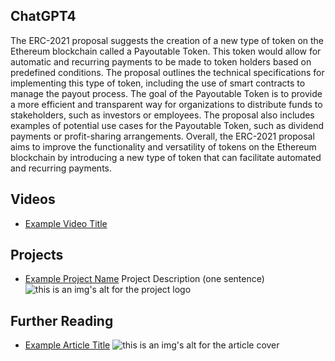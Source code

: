 ## ChatGPT4

The ERC-2021 proposal suggests the creation of a new type of token on the Ethereum blockchain called a Payoutable Token. This token would allow for automatic and recurring payments to be made to token holders based on predefined conditions. The proposal outlines the technical specifications for implementing this type of token, including the use of smart contracts to manage the payout process. The goal of the Payoutable Token is to provide a more efficient and transparent way for organizations to distribute funds to stakeholders, such as investors or employees. The proposal also includes examples of potential use cases for the Payoutable Token, such as dividend payments or profit-sharing arrangements. Overall, the ERC-2021 proposal aims to improve the functionality and versatility of tokens on the Ethereum blockchain by introducing a new type of token that can facilitate automated and recurring payments.

## Videos

- [Example Video Title](https://www.youtube.com/watch?v=TDGq4aeevgY)

## Projects

- [Example Project Name](https://xxxx.xxx/xxxxx) Project Description (one sentence) ![this is an img's alt for the project logo](https://xxxx.xxx/project-logo.xxx)

## Further Reading

- [Example Article Title](https://xxxx.xxx/xxxxx) ![this is an img's alt for the article cover](https://xxxx.xxx/article-cover.xxx)
